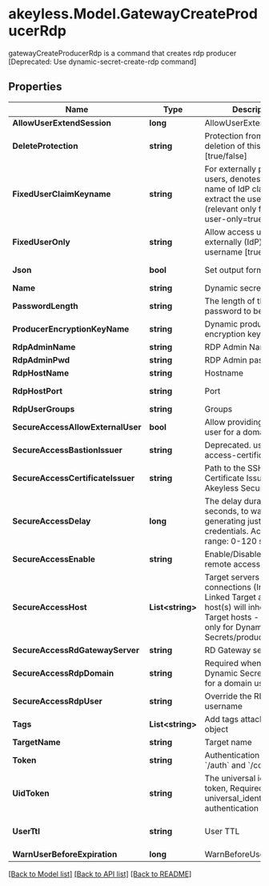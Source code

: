 # akeyless.Model.GatewayCreateProducerRdp
gatewayCreateProducerRdp is a command that creates rdp producer [Deprecated: Use dynamic-secret-create-rdp command]

## Properties

Name | Type | Description | Notes
------------ | ------------- | ------------- | -------------
**AllowUserExtendSession** | **long** | AllowUserExtendSession | [optional] 
**DeleteProtection** | **string** | Protection from accidental deletion of this object [true/false] | [optional] 
**FixedUserClaimKeyname** | **string** | For externally provided users, denotes the key-name of IdP claim to extract the username from (relevant only for fixed-user-only&#x3D;true) | [optional] [default to "ext_username"]
**FixedUserOnly** | **string** | Allow access using externally (IdP) provided username [true/false] | [optional] [default to "false"]
**Json** | **bool** | Set output format to JSON | [optional] [default to false]
**Name** | **string** | Dynamic secret name | 
**PasswordLength** | **string** | The length of the password to be generated | [optional] 
**ProducerEncryptionKeyName** | **string** | Dynamic producer encryption key | [optional] 
**RdpAdminName** | **string** | RDP Admin Name | [optional] 
**RdpAdminPwd** | **string** | RDP Admin password | [optional] 
**RdpHostName** | **string** | Hostname | [optional] 
**RdpHostPort** | **string** | Port | [optional] [default to "22"]
**RdpUserGroups** | **string** | Groups | [optional] 
**SecureAccessAllowExternalUser** | **bool** | Allow providing external user for a domain users | [optional] [default to false]
**SecureAccessBastionIssuer** | **string** | Deprecated. use secure-access-certificate-issuer | [optional] 
**SecureAccessCertificateIssuer** | **string** | Path to the SSH Certificate Issuer for your Akeyless Secure Access | [optional] 
**SecureAccessDelay** | **long** | The delay duration, in seconds, to wait after generating just-in-time credentials. Accepted range: 0-120 seconds | [optional] 
**SecureAccessEnable** | **string** | Enable/Disable secure remote access [true/false] | [optional] 
**SecureAccessHost** | **List&lt;string&gt;** | Target servers for connections (In case of Linked Target association, host(s) will inherit Linked Target hosts - Relevant only for Dynamic Secrets/producers) | [optional] 
**SecureAccessRdGatewayServer** | **string** | RD Gateway server | [optional] 
**SecureAccessRdpDomain** | **string** | Required when the Dynamic Secret is used for a domain user | [optional] 
**SecureAccessRdpUser** | **string** | Override the RDP Domain username | [optional] 
**Tags** | **List&lt;string&gt;** | Add tags attached to this object | [optional] 
**TargetName** | **string** | Target name | [optional] 
**Token** | **string** | Authentication token (see &#x60;/auth&#x60; and &#x60;/configure&#x60;) | [optional] 
**UidToken** | **string** | The universal identity token, Required only for universal_identity authentication | [optional] 
**UserTtl** | **string** | User TTL | [optional] [default to "60m"]
**WarnUserBeforeExpiration** | **long** | WarnBeforeUserExpiration | [optional] 

[[Back to Model list]](../README.md#documentation-for-models) [[Back to API list]](../README.md#documentation-for-api-endpoints) [[Back to README]](../README.md)

